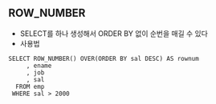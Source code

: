 ## ROW_NUMBER
- SELECT를 하나 생성해서 ORDER BY 없이 순번을 매길 수 있다
- 사용법

```
SELECT ROW_NUMBER() OVER(ORDER BY sal DESC) AS rownum
     , ename
     , job
     , sal
  FROM emp
 WHERE sal > 2000
```
